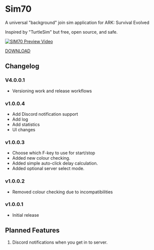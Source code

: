 # Sim70

A universal "background" join sim application for ARK: Survival Evolved

Inspired by "TurtleSim" but free, open source, and safe.

[![SIM70 Preview Video](https://img.lkd70.com/HUGI5/poBuTeZI98.png/raw)](https://www.youtube.com/watch?v=tYk_EsvsadE)

[DOWNLOAD](https://github.com/lkd70/SIM70/releases/latest)

## Changelog

### V4.0.0.1

* Versioning work and release workflows

### v1.0.0.4

* Add Discord notification support
* Add log
* Add statistics
* UI changes

### v1.0.0.3

* Choose which F-key to use for start/stop
* Added new colour checking.
* Added simple auto-click delay calculation.
* Added optional server select mode.

### v1.0.0.2

* Removed colour checking due to incompatibilities

### v1.0.0.1

* Initial release

## Planned Features

1. Discord notifications when you get in to server.
